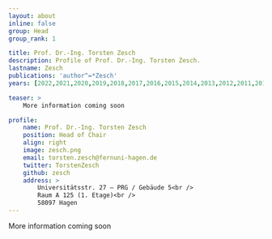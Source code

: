 ```yaml
---
layout: about
inline: false
group: Head
group_rank: 1

title: Prof. Dr.-Ing. Torsten Zesch
description: Profile of Prof. Dr.-Ing. Torsten Zesch.
lastname: Zesch
publications: 'author^=*Zesch'
years: [2022,2021,2020,2019,2018,2017,2016,2015,2014,2013,2012,2011,2010,2009,2008,2007,2006]

teaser: >
    More information coming soon

profile:
    name: Prof. Dr.-Ing. Torsten Zesch
    position: Head of Chair
    align: right
    image: zesch.png
    email: torsten.zesch@fernuni-hagen.de
    twitter: TorstenZesch
    github: zesch
    address: >
        Universitätsstr. 27 – PRG / Gebäude 5<br /> 
        Raum A 125 (1. Etage)<br />
        58097 Hagen
---
```


More information coming soon
